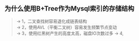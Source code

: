 ## 为什么使用B+Tree作为Mysql索引的存储结构
> -> 1，二叉查找树容易退化成链表结构  
> -> 2，使用AVL（平衡二叉树）容易发生频繁节点变动  
> -> 3，使用红黑树产生的高度太高，磁盘IO次数过多
> -> 4,